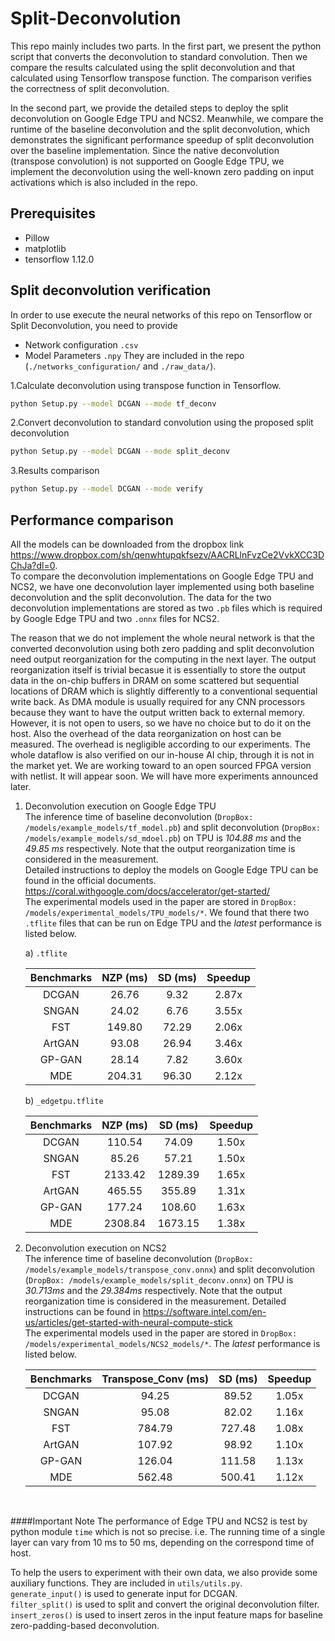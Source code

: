 # Split-Deconvolution
This repo mainly includes two parts. In the first part, we present the python script that 
converts the deconvolution to standard convolution. Then we compare the results calculated using 
the split deconvolution and that calculated using Tensorflow transpose function. The comparison 
verifies the correctness of split deconvolution. 

In the second part, we provide the detailed steps to deploy the split deconvolution on Google 
Edge TPU and NCS2. Meanwhile, we compare the runtime of the baseline deconvolution and the split 
deconvolution, which demonstrates the significant performance speedup of split deconvolution 
over the baseline implementation. Since the native deconvolution (transpose convolution) is not 
supported on Google Edge TPU, we implement the deconvolution using the well-known zero padding 
on input activations which is also included in the repo. 


## Prerequisites
* Pillow
* matplotlib
* tensorflow 1.12.0


## Split deconvolution verification
In order to use execute the neural networks of this repo on Tensorflow or Split Deconvolution, you need to provide
* Network configuration `.csv`
* Model Parameters `.npy`
They are included in the repo (`./networks_configuration/` and `./raw_data/`).

1.Calculate deconvolution using transpose function in Tensorflow.
```bash
python Setup.py --model DCGAN --mode tf_deconv
```

2.Convert deconvolution to standard convolution using the proposed split deconvolution
```bash
python Setup.py --model DCGAN --mode split_deconv
```
3.Results comparison
```bash
python Setup.py --model DCGAN --mode verify
```

## Performance comparison 
All the models can be downloaded from the dropbox link https://www.dropbox.com/sh/qenwhtupqkfsezv/AACRLlnFvzCe2VvkXCC3DChJa?dl=0.  
To compare the deconvolution implementations on Google Edge TPU and NCS2, we have one deconvolution layer implemented using both baseline deconvolution and the split deconvolution. The data for the two deconvolution implementations are stored as two `.pb` files which is required by Google Edge TPU  and two `.onnx` files for NCS2.

The reason that we do not implement the whole neural network is that the converted deconvolution using both zero padding and split deconvolution need output reorganization for the computing in the next layer. The output reorganization itself is trivial becasue it is essentially to store the output data in the on-chip buffers in DRAM on some scattered but sequential locations of DRAM which is slightly differently to a conventional sequential write back. As DMA module is usually required for any CNN processors because they want to have the output written back to external memory. However, it is not open to users, so we have no choice but to do it on the host. Also the overhead of the data reorganization on host can be measured. The overhead is negligible according to our experiments. The whole dataflow is also verified on our in-house AI chip, through it is not in the market yet. We are working toward to an open sourced FPGA version with netlist. It will appear soon. We will have more experiments announced later.

1. Deconvolution execution on Google Edge TPU  
The inference time of baseline deconvolution (`DropBox: /models/example_models/tf_model.pb`) and split deconvolution (`DropBox: /models/example_models/sd_mdoel.pb`) on TPU is *104.88 ms* and the *49.85 ms* respectively. Note that the output reorganization time is considered in the measurement.  
Detailed instructions to deploy the models on Google Edge TPU can be found in the official documents. https://coral.withgoogle.com/docs/accelerator/get-started/   
The experimental models used in the paper are stored in `DropBox: /models/experimental_models/TPU_models/*`. We found that there two  `.tflite` files that can be run on Edge TPU and the *latest* performance is listed below. 

    a) `.tflite`
    
    | Benchmarks | NZP (ms) | SD (ms)| Speedup|
    |:------:|:------:|:------:|:------:| 
    | DCGAN | 26.76 | 9.32 | 2.87x |
    | SNGAN | 24.02 | 6.76 | 3.55x |
    | FST | 149.80 | 72.29 | 2.06x |
    | ArtGAN | 93.08 | 26.94 | 3.46x |
    | GP-GAN | 28.14 | 7.82 | 3.60x |
    | MDE | 204.31 | 96.30 | 2.12x |
    
    b) `_edgetpu.tflite`
    
    | Benchmarks | NZP (ms) | SD (ms)| Speedup|
    |:------:|:------:|:------:|:------:| 
    | DCGAN | 110.54 | 74.09 | 1.50x |
    | SNGAN | 85.26 | 57.21 | 1.50x |
    | FST | 2133.42 | 1289.39 | 1.65x |
    | ArtGAN | 465.55 | 355.89 | 1.31x |
    | GP-GAN | 177.24 | 108.60 | 1.63x |
    | MDE | 2308.84 | 1673.15 | 1.38x |

2. Deconvolution execution on NCS2  
The inference time of baseline deconvolution (`DropBox: /models/example_models/transpose_conv.onnx`) and split deconvolution (`DropBox: /models/example_models/split_deconv.onnx`) on TPU is *30.713ms* and the *29.384ms* respectively. Note that the output reorganization time is considered in the measurement.
Detailed instructions can be found in https://software.intel.com/en-us/articles/get-started-with-neural-compute-stick  
The experimental models used in the paper are stored in `DropBox: /models/experimental_models/NCS2_models/*`. The *latest* performance is listed below.
    
    | Benchmarks | Transpose_Conv (ms) | SD (ms)| Speedup|
    |:------:|:------:|:------:|:------:| 
    | DCGAN | 94.25 | 89.52 | 1.05x |
    | SNGAN | 95.08 | 82.02 | 1.16x |
    | FST | 784.79 | 727.48 | 1.08x |
    | ArtGAN | 107.92 | 98.92 | 1.10x |
    | GP-GAN | 126.04 | 111.58 | 1.13x |
    | MDE | 562.48 | 500.41 | 1.12x |
    
&nbsp;

####Important Note
The performance of Edge TPU and NCS2 is test by python module `time` which is not so precise. i.e. The running time of a single layer can vary from 10 ms to 50 ms, depending on the correspond time of host.

To help the users to experiment with their own data, we also provide some auxiliary functions. They are included in `utils/utils.py`.  
`generate_input()` is used to generate input for DCGAN.  
`filter_split()` is used to split and convert the original deconvolution filter.  
`insert_zeros()` is used to insert zeros in the input feature maps for baseline zero-padding-based deconvolution.  
